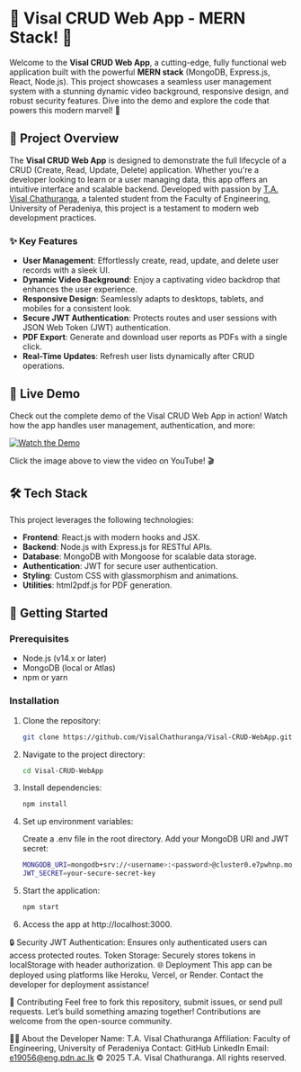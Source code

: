 # 🎉 Visal CRUD Web App - MERN Stack! 🎉

Welcome to the **Visal CRUD Web App**, a cutting-edge, fully functional web application built with the powerful **MERN stack** (MongoDB, Express.js, React, Node.js). This project showcases a seamless user management system with a stunning dynamic video background, responsive design, and robust security features. Dive into the demo and explore the code that powers this modern marvel! 🚀

## 🌟 Project Overview
The **Visal CRUD Web App** is designed to demonstrate the full lifecycle of a CRUD (Create, Read, Update, Delete) application. Whether you're a developer looking to learn or a user managing data, this app offers an intuitive interface and scalable backend. Developed with passion by [T.A. Visal Chathuranga](https://github.com/VisalChathuranga), a talented student from the Faculty of Engineering, University of Peradeniya, this project is a testament to modern web development practices.

### ✨ Key Features
- **User Management**: Effortlessly create, read, update, and delete user records with a sleek UI.
- **Dynamic Video Background**: Enjoy a captivating video backdrop that enhances the user experience.
- **Responsive Design**: Seamlessly adapts to desktops, tablets, and mobiles for a consistent look.
- **Secure JWT Authentication**: Protects routes and user sessions with JSON Web Token (JWT) authentication.
- **PDF Export**: Generate and download user reports as PDFs with a single click.
- **Real-Time Updates**: Refresh user lists dynamically after CRUD operations.

## 🎥 Live Demo
Check out the complete demo of the Visal CRUD Web App in action! Watch how the app handles user management, authentication, and more:

[![Watch the Demo](https://img.youtube.com/vi/k5QNWqsxYIQ/0.jpg)](https://youtu.be/k5QNWqsxYIQ)

Click the image above to view the video on YouTube! 🎬

## 🛠️ Tech Stack
This project leverages the following technologies:
- **Frontend**: React.js with modern hooks and JSX.
- **Backend**: Node.js with Express.js for RESTful APIs.
- **Database**: MongoDB with Mongoose for scalable data storage.
- **Authentication**: JWT for secure user authentication.
- **Styling**: Custom CSS with glassmorphism and animations.
- **Utilities**: html2pdf.js for PDF generation.

## 🚀 Getting Started
### Prerequisites
- Node.js (v14.x or later)
- MongoDB (local or Atlas)
- npm or yarn

### Installation
1. Clone the repository:
   ```bash
   git clone https://github.com/VisalChathuranga/Visal-CRUD-WebApp.git
   ```
2. Navigate to the project directory:
   ```bash
   cd Visal-CRUD-WebApp
   ```
3. Install dependencies:
   ```bash
   npm install
   ```
4. Set up environment variables:

    Create a .env file in the root directory.
    Add your MongoDB URI and JWT secret:
   ```bash
   MONGODB_URI=mongodb+srv://<username>:<password>@cluster0.e7pwhnp.mongodb.net/
   JWT_SECRET=your-secure-secret-key
   ```
5. Start the application:
   ```bash
   npm start
   ```
6. Access the app at http://localhost:3000.

🔒 Security
JWT Authentication: Ensures only authenticated users can access protected routes.
Token Storage: Securely stores tokens in localStorage with header authorization.
🌐 Deployment
This app can be deployed using platforms like Heroku, Vercel, or Render. Contact the developer for deployment assistance!

🤝 Contributing
Feel free to fork this repository, submit issues, or send pull requests. Let’s build something amazing together! Contributions are welcome from the open-source community.

👨‍💻 About the Developer
Name: T.A. Visal Chathuranga
Affiliation: Faculty of Engineering, University of Peradeniya
Contact:
GitHub
LinkedIn
Email: e19056@eng.pdn.ac.lk
© 2025 T.A. Visal Chathuranga. All rights reserved.